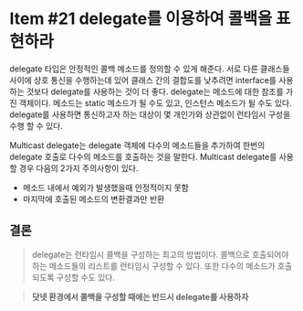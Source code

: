 # Item #21 delegate를 이용하여 콜백을 표현하라

delegate 타입은 안정적인 콜백 메소드를 정의할 수 있게 해준다. 서로 다른 클래스들 사이에 상호 통신을 수행하는데 있어 클래스 간의 결합도를 낮추려면 interface를 사용하는 것보다 delegate를 사용하는 것이 더 좋다. delegate는 메소드에 대한 참조를 가진 객체이다. 메소드는 static 메소드가 될 수도 있고, 인스턴스 메소드가 될 수도 있다. delegate를 사용하면 통신하고자 하는 대상이 몇 개인가와 상관없이 런타임시 구성을 수행 할 수 있다.

Multicast delegate는 delegate 객체에 다수의 메소드들을 추가하여 한번의 delegate 호출로 다수의 메소드를 호출하는 것을 말한다. Multicast delegate를 사용할 경우 다음의 2가지 주의사항이 있다. 
+ 메소드 내에서 예외가 발생했을때 안정적이지 못함
+ 마지막에 호출된 메소드의 변환결과만 반환

## 결론
> delegate는 런타임시 콜백을 구성하는 최고의 방법이다. 콜백으로 호출되어야 하는 메소드들의 리스트를 런타임시 구성할 수 있다. 또한 다수의 메소드가 호출되도록 구성할 수도 있다.

> <b>닷넷 환경에서 콜백을 구성할 때에는 반드시 delegate를 사용하자</b>